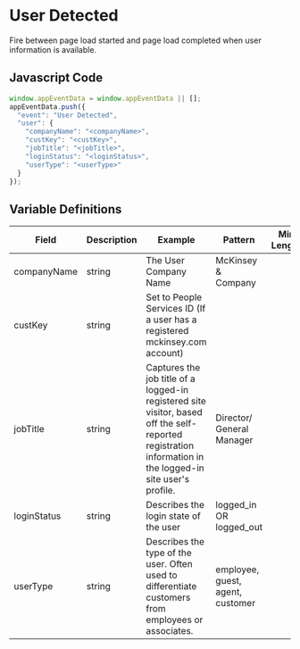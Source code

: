 # User Detected

Fire between page load started and page load completed when user information is available.

## Javascript Code

```js
window.appEventData = window.appEventData || [];
appEventData.push({
  "event": "User Detected",
  "user": {
    "companyName": "<companyName>",
    "custKey": "<custKey>",
    "jobTitle": "<jobTitle>",
    "loginStatus": "<loginStatus>",
    "userType": "<userType>"
  }
});
```
## Variable Definitions

|Field|Description|Example|Pattern|Min Length|Max Length|Minimum|Maximum|Multiple Of|
| --- | --- | --- | --- | --- | --- | --- | --- | --- |
|companyName|string|The User Company Name|McKinsey & Company|
|custKey|string|Set to People Services ID (If a user has a registered mckinsey.com account)
|jobTitle|string|Captures the job title of a logged-in registered site visitor, based off the self-reported registration information in the logged-in site user's profile.|Director/ General Manager|
|loginStatus|string|Describes the login state of the user|logged_in OR logged_out|
|userType|string|Describes the type of the user. Often used to differentiate customers from employees or associates.|employee, guest, agent, customer|
